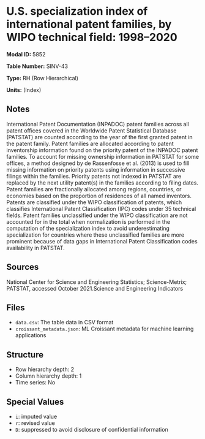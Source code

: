 # U.S. specialization index of international patent families, by WIPO technical field: 1998&#8211;2020

**Modal ID:** 5852

**Table Number:** SINV-43

**Type:** RH (Row Hierarchical)

**Units:** (Index)

## Notes

International Patent Documentation (INPADOC) patent families across all patent offices covered in the Worldwide Patent Statistical Database (PATSTAT) are counted according to the year of the first granted patent in the patent family. Patent families are allocated according to patent inventorship information found on the priority patent of the INPADOC patent families. To account for missing ownership information in PATSTAT for some offices, a method designed by de Rassenfosse et al. (2013) is used to fill missing information on priority patents using information in successive filings within the families. Priority patents not indexed in PATSTAT are replaced by the next utility patent(s) in the families according to filing dates. Patent families are fractionally allocated among regions, countries, or economies based on the proportion of residences of all named inventors. Patents are classified under the WIPO classification of patents, which classifies International Patent Classification (IPC) codes under 35 technical fields. Patent families unclassified under the WIPO classification are not accounted for in the total when normalization is performed in the computation of the specialization index to avoid underestimating specialization for countries where these unclassified families are more prominent because of data gaps in International Patent Classification codes availability in PATSTAT.

## Sources

National Center for Science and Engineering Statistics; Science-Metrix; PATSTAT, accessed October 2021.Science and Engineering Indicators

## Files

- `data.csv`: The table data in CSV format
- `croissant_metadata.json`: ML Croissant metadata for machine learning applications

## Structure

- Row hierarchy depth: 2
- Column hierarchy depth: 1
- Time series: No

## Special Values

- `i`: imputed value
- `r`: revised value
- `D`: suppressed to avoid disclosure of confidential information
